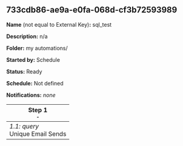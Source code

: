 ## 733cdb86-ae9a-e0fa-068d-cf3b72593989

**Name** (not equal to External Key)**:** sql_test

**Description:** n/a

**Folder:** my automations/

**Started by:** Schedule

**Status:** Ready

**Schedule:** Not defined

**Notifications:** _none_


| Step 1<br>_<small>-</small>_ |
| --- |
| _1.1: query_<br>Unique Email Sends |
